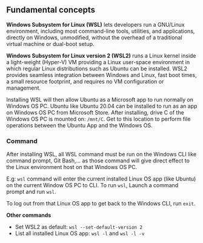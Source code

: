 ## Fundamental concepts

**Windows Subsystem for Linux (WSL)** lets developers run a GNU/Linux environment, including most command-line tools, utilities, and applications, directly on Windows, unmodified, without the overhead of a traditional virtual machine or dual-boot setup.

**Windows Subsystem for Linux version 2 (WSL2)** runs a Linux kernel inside a light-weight (Hyper-V) VM providing a Linux user-space environment in which regular Linux distributions such as Ubuntu can be installed. WSL2 provides seamless integration between Windows and Linux, fast boot times, a small resource footprint, and requires no VM configuration or management.

Installing WSL will then allow Ubuntu as a Microsoft app to run normally on Windows OS PC. Ubuntu like Ubuntu 20.04 can be installed to run as an app on Windows OS PC from Microsoft Store. After installing, drive C of the Windows OS PC is mounted on: ``/mnt/C``. Get to this location to perform file operations between the Ubuntu App and the Windows OS.

### Command

After installing WSL, all WSL command must be run on the Windows CLI like command prompt, Git Bash,... as those command will give direct effect to the Linux environment host on that Windows OS PC.

E.g:  ``wsl`` command will enter the current installed Linux OS app (like Ubuntu) on the current Window OS PC to CLI. To run ``wsl``, Launch a command prompt and run ``wsl``.

To log out from that Linux OS app to get back to the Windows CLI, run ``exit``.

**Other commands**

* Set WSL2 as default: ``wsl --set-default-version 2``
* List all installed Linux OS app: ``wsl -l`` and ``wsl -l -v``
